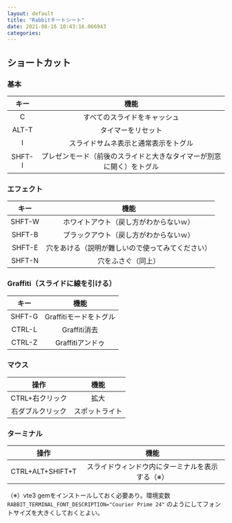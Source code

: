 ```yaml
---
layout: default
title: "Rabbitチートシート"
date: 2021-06-16 10:43:16.066943
categories: 
---
```


## ショートカット

### 基本
|キー|機能|
|:---:|:---:|
|C|すべてのスライドをキャッシュ|
|ALT-T|タイマーをリセット|
|I|スライドサムネ表示と通常表示をトグル|
|SHFT-I|プレゼンモード（前後のスライドと大きなタイマーが別窓に開く）をトグル|

### エフェクト
|キー|機能|
|:---:|:---:|
|SHFT-W|ホワイトアウト（戻し方がわからないｗ）|
|SHFT-B|ブラックアウト（戻し方がわからないｗ）|
|SHFT-E|穴をあける（説明が難しいので使ってみてください）|
|SHFT-N|穴をふさぐ（同上）|

### Graffiti（スライドに線を引ける）
|キー|機能|
|:---:|:---:|
|SHFT-G|Graffitiモードをトグル|
|CTRL-L|Graffiti消去|
|CTRL-Z|Graffitiアンドゥ|

### マウス
|操作|機能|
|:---:|:---:|
|CTRL+右クリック|拡大|
|右ダブルクリック|スポットライト|

### ターミナル
|操作|機能|
|:---:|:---:|
|CTRL+ALT+SHIFT+T|スライドウィンドウ内にターミナルを表示する（※）|


（※）vte3 gemをインストールしておく必要あり。環境変数`RABBIT_TERMINAL_FONT_DESCRIPTION="Courier Prime 24"` のようにしてフォントサイズを大きくしておくとよい。
